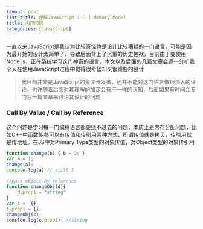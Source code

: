 ```yaml
---
layout: post
list_title: 理解Javascript（一）| Memory Model
title: 内存问题
categories: [Javascript]
---
```


一直以来JavaScript是我认为比较奇怪也是设计比较糟糕的一门语言，可能是因为最开始的设计太简单了，导致后面背上了沉重的历史包袱，目前由于要使用Node.js，正在系统学习这门神奇的语言，本文以及后面的几篇文章会逐一分析我个人在使用JavaScript过程中觉得很奇怪却又很重要的设计

> 我目前并非是JavaScript的资深开发者，还并不能对这门语言做很深入的评论，也许随着后面对其理解的加深会有不一样的认知，后面如果有时间会专门写一篇文章来讨论其设计的问题

### Call By Value / Call by Reference

这个问题是学习每一门编程语言都要绕不过去的问题，本质上是内存分配问题，比如C++中函数传参可以有传值和传引用两种方式，所谓传值就是拷贝，传引用就是传地址。在JS中对Primary Type类型的对象传值，对Object类型的对象传引用

```javascript
function change(b) { b = 2; }
var a = 1;
change(a);
console.log(a) // still 1

//pass object by reference
function changeObj(d){
    d.prop1 = "string"
}
var c =  {}
c.prop1 = {};
changeObj(c);
consloe.log(c.prop1); //string
```
